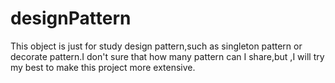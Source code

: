 # designPattern
This object is just for study design pattern,such as singleton pattern or decorate pattern.I don't sure that how many pattern can I share,but ,I will try my best to make this project more extensive.
